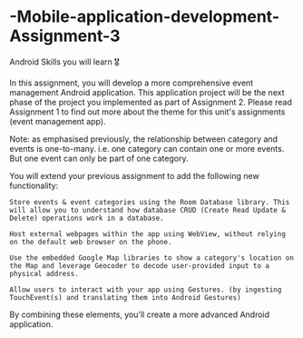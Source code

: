 # -Mobile-application-development-Assignment-3
Android Skills you will learn 🎖️

In this assignment, you will develop a more comprehensive event management Android application. This application project will be the next phase of the project you implemented as part of Assignment 2. Please read Assignment 1 to find out more about the theme for this unit's assignments (event management app).

Note: as emphasised previously, the relationship between category and events is one-to-many. i.e. one category can contain one or more events. But one event can only be part of one category.

You will extend your previous assignment to add the following new functionality:

    Store events & event categories using the Room Database library. This will allow you to understand how database CRUD (Create Read Update & Delete) operations work in a database.

    Host external webpages within the app using WebView, without relying on the default web browser on the phone.

    Use the embedded Google Map libraries to show a category's location on the Map and leverage Geocoder to decode user-provided input to a physical address.

    Allow users to interact with your app using Gestures. (by ingesting TouchEvent(s) and translating them into Android Gestures) 

By combining these elements, you'll create a more advanced Android application.
